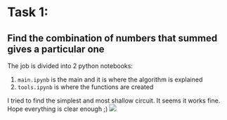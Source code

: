 # Task 1:  
## Find the combination of numbers that summed gives a particular one
The job is divided into 2 python notebooks:
<ol>
  <li> <code>main.ipynb</code> is the main and it is where the algorithm is explained </li>
  <li> <code>tools.ipynb</code> is where the functions are created</li>
</ol>

  
I tried to find the simplest and most shallow circuit. It seems it works fine.
Hope everything is clear enough ;)
<image src="/circuit_tester.png"/>
